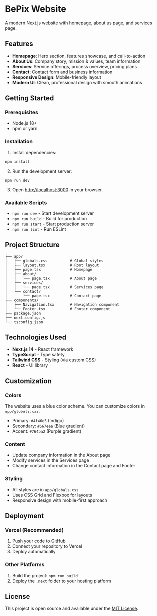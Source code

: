 # BePix Website

A modern Next.js website with homepage, about us page, and services page.

## Features

- **Homepage**: Hero section, features showcase, and call-to-action
- **About Us**: Company story, mission & values, team information
- **Services**: Service offerings, process overview, pricing plans
- **Contact**: Contact form and business information
- **Responsive Design**: Mobile-friendly layout
- **Modern UI**: Clean, professional design with smooth animations

## Getting Started

### Prerequisites

- Node.js 18+ 
- npm or yarn

### Installation

1. Install dependencies:
```bash
npm install
```

2. Run the development server:
```bash
npm run dev
```

3. Open [http://localhost:3000](http://localhost:3000) in your browser.

### Available Scripts

- `npm run dev` - Start development server
- `npm run build` - Build for production
- `npm run start` - Start production server
- `npm run lint` - Run ESLint

## Project Structure

```
├── app/
│   ├── globals.css          # Global styles
│   ├── layout.tsx           # Root layout
│   ├── page.tsx             # Homepage
│   ├── about/
│   │   └── page.tsx         # About page
│   ├── services/
│   │   └── page.tsx         # Services page
│   └── contact/
│       └── page.tsx         # Contact page
├── components/
│   ├── Navigation.tsx       # Navigation component
│   └── Footer.tsx           # Footer component
├── package.json
├── next.config.js
└── tsconfig.json
```

## Technologies Used

- **Next.js 14** - React framework
- **TypeScript** - Type safety
- **Tailwind CSS** - Styling (via custom CSS)
- **React** - UI library

## Customization

### Colors
The website uses a blue color scheme. You can customize colors in `app/globals.css`:

- Primary: `#4f46e5` (Indigo)
- Secondary: `#667eea` (Blue gradient)
- Accent: `#764ba2` (Purple gradient)

### Content
- Update company information in the About page
- Modify services in the Services page
- Change contact information in the Contact page and Footer

### Styling
- All styles are in `app/globals.css`
- Uses CSS Grid and Flexbox for layouts
- Responsive design with mobile-first approach

## Deployment

### Vercel (Recommended)
1. Push your code to GitHub
2. Connect your repository to Vercel
3. Deploy automatically

### Other Platforms
1. Build the project: `npm run build`
2. Deploy the `.next` folder to your hosting platform

## License

This project is open source and available under the [MIT License](LICENSE).
